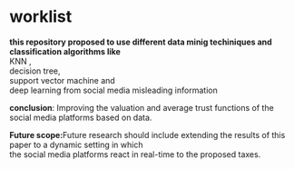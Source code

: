 # worklist
<b>this repository  proposed to use different data minig techiniques and classification algorithms like </b>
<br>KNN ,<br>
  decision tree, <br> support vector machine and </br> deep learning from social media misleading information<br>
  
  <b>conclusion</b>: Improving the valuation and average trust functions of the social media platforms based on data. <br>
  
  <b>Future scope:</b>Future research should include extending the results of this paper to a dynamic setting in which <br> 
  the social media platforms react in real-time to the proposed taxes.
